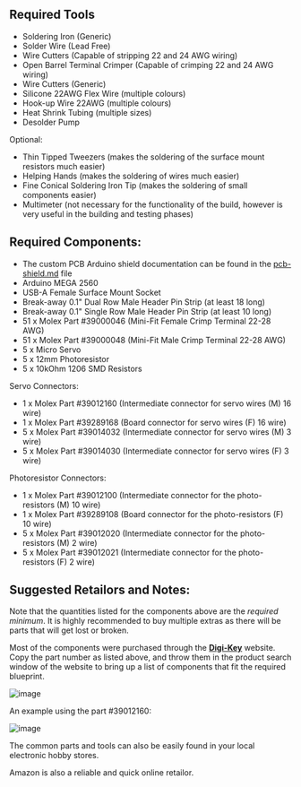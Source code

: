 Required Tools
---
- Soldering Iron (Generic)
- Solder Wire (Lead Free)
- Wire Cutters (Capable of stripping 22 and 24 AWG wiring)
- Open Barrel Terminal Crimper (Capable of crimping 22 and 24 AWG wiring)
- Wire Cutters (Generic)
- Silicone 22AWG Flex Wire (multiple colours)
- Hook-up Wire 22AWG (multiple colours)
- Heat Shrink Tubing (multiple sizes)
- Desolder Pump

Optional:
- Thin Tipped Tweezers (makes the soldering of the surface mount resistors much easier)
- Helping Hands (makes the soldering of wires much easier)
- Fine Conical Soldering Iron Tip (makes the soldering of small components easier)
- Multimeter (not necessary for the functionality of the build, however is very useful in the building and testing phases)

Required Components:
---
- The custom PCB Arduino shield documentation can be found in the [pcb-shield.md](pcb-shield.md) file
- Arduino MEGA 2560
- USB-A Female Surface Mount Socket
- Break-away 0.1" Dual Row Male Header Pin Strip (at least 18 long)
- Break-away 0.1" Single Row Male Header Pin Strip (at least 10 long)
- 51 x Molex Part #39000046 (Mini-Fit Female Crimp Terminal 22-28 AWG)
- 51 x Molex Part #39000048 (Mini-Fit Male Crimp Terminal 22-28 AWG)
- 5 x Micro Servo
- 5 x 12mm Photoresistor
- 5 x 10kOhm 1206 SMD Resistors

Servo Connectors:
- 1 x Molex Part #39012160 (Intermediate connector for servo wires (M) 16 wire)
- 1 x Molex Part #39289168 (Board connector for servo wires (F) 16 wire)
- 5 x Molex Part #39014032 (Intermediate connector for servo wires (M) 3 wire)
- 5 x Molex Part #39014030 (Intermediate connector for servo wires (F) 3 wire)

Photoresistor Connectors:
- 1 x Molex Part #39012100 (Intermediate connector for the photo-resistors (M) 10 wire)
- 1 x Molex Part #39289108 (Board connector for the photo-resistors (F) 10 wire)
- 5 x Molex Part #39012020 (Intermediate connector for the photo-resistors (M) 2 wire)
- 5 x Molex Part #39012021 (Intermediate connector for the photo-resistors (F) 2 wire)

Suggested Retailors and Notes:
---
Note that the quantities listed for the components above are the _required minimum_. It is highly recommended to buy multiple extras as there will be parts that will get lost or broken.

Most of the components were purchased through the **[Digi-Key](https://www.digikey.ca/)** website. Copy the part number as listed above, and throw them in the product search window of the website to bring up a list of components that fit the required blueprint.

![image](https://user-images.githubusercontent.com/26514093/63449628-78fddc80-c40e-11e9-9845-ceef97f38aff.png)

An example using the part #39012160:

![image](https://user-images.githubusercontent.com/26514093/63449567-5c61a480-c40e-11e9-959e-5d5a367302f1.png)

The common parts and tools can also be easily found in your local electronic hobby stores.

Amazon is also a reliable and quick online retailor.
